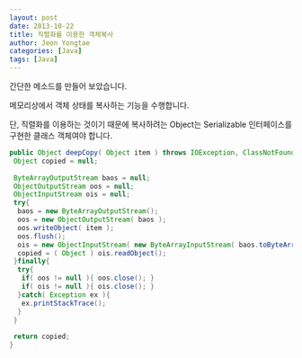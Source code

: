 ```yaml
---
layout: post
date: 2013-10-22
title: 직렬화를 이용한 객체복사
author: Jeon Yongtae
categories: [Java]
tags: [Java]
---
```



간단한 메소드를 만들어 보았습니다.

메모리상에서 객체 상태를 복사하는 기능을 수행합니다.

단, 직렬화를 이용하는 것이기 때문에 복사하려는 Object는 Serializable 인터페이스를 구현한 클래스 객체여야 합니다.

```java
public Object deepCopy( Object item ) throws IOException, ClassNotFoundException{
 Object copied = null;
 
 ByteArrayOutputStream baos = null;
 ObjectOutputStream oos = null;
 ObjectInputStream ois = null;
 try{
  baos = new ByteArrayOutputStream();
  oos = new ObjectOutputStream( baos );
  oos.writeObject( item );
  oos.flush();
  ois = new ObjectInputStream( new ByteArrayInputStream( baos.toByteArray() ) );
  copied = ( Object ) ois.readObject();
 }finally{
  try{
   if( oos != null ){ oos.close(); }
   if( ois != null ){ ois.close(); }
  }catch( Exception ex ){
   ex.printStackTrace();
  }
 }
 
 return copied;  
}
```

